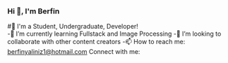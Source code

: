 ### Hi 👋, I'm Berfin 
#:information_desk_person: I'm a Student, Undergraduate, Developer! \
-🌱 I’m currently learning Fullstack and Image Processing
-👯 I’m looking to collaborate with other content creators
-📫 How to reach me: berfinyaliniz1@hotmail.com
Connect with me:

<!--
**berfin22/berfin22** is a ✨ _special_ ✨ repository because its `README.md` (this file) appears on your GitHub profile.

Here are some ideas to get you started:

- 🔭 I’m currently working on ...
- 🌱 I’m currently learning ...
- 👯 I’m looking to collaborate on ...
- 🤔 I’m looking for help with ...
- 💬 Ask me about ...
- 📫 How to reach me: ...
- 😄 Pronouns: ...
- ⚡ Fun fact: ...
-->
